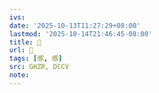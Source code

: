 ```yaml
---
ivs:
date: '2025-10-13T11:27:29+08:00'
lastmod: '2025-10-14T21:46:45-08:00'
title: 󰘀
url: 󰘀
tags: [慼, 慼]
src: GHZR, DCCV
note:
---
```


